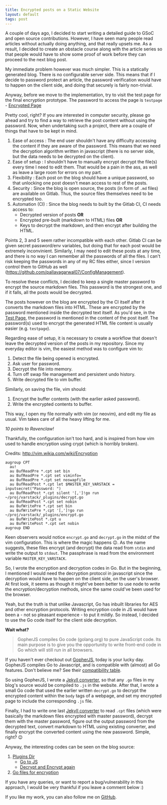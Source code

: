 ```yaml
---
title: Encrypted posts on a Static Website
layout: default
tags: post
---
```


A couple of days ago, I decided to start writing a detailed guide to GSoC and
open source contributions. However, I have seen many people read articles
without actually doing anything, and that really upsets me. As a result, I
decided to create an obstacle course along with the article series so that
people would have to show some proof of work before they can proceed to the
next blog post.

My immediate problem however was much simpler. This is a statically generated
blog. There is no configurable server side. This means that if I decide to
password protect an article, the password verification would have to happen
on the client side, and doing that securely is fairly non-trivial.

Anyway, before we move to the implementation, try to visit the test page for
the final encryption prototype. The password to access the page is `testpage` -
[Encrypted Page](/encrypted/testpage)

Pretty cool, right? If you are interested in computer security, please go ahead
and try to find a way to retrieve the post content without using the password.
Now, when undertaking such a project, there are a couple of things that have to
be kept in mind.

1. Ease of access
    : The end user shouldn't have any difficulty accessing the content if they
    are aware of the password. This means that we need the decryption algorithm
    written in javascript (there is no server side, but the data needs to be
    decrypted on the client).
2. Ease of setup
    : I shouldn't have to manually encrypt decrypt the file(s) every time I need
    to edit them. That would be a pain in the ass, as well as leave a large room
    for errors on my part.
3. Flexibility
    : Each post on the blog should have a unique password, so that unlocking one
    post doesn't mean access to rest of the posts.
4. Security
    : Since the blog is open source, the posts (in form of `.md` files) are
    available on Gitlab. Thus, the source files themselves need to be encrypted
    too.
5. Automation (CI)
    : Since the blog needs to built by the Gitlab CI, CI needs access to:
    - Decrypted version of posts **OR**
    - Encrypted pre-built (markdown to HTML) files **OR**
    - Keys to decrypt the markdown, and then encrypt after building the HTML.

Points 2, 3 and 5 seem rather incompatible with each other. Gitlab CI can be
given secret password/env variables, but doing that for each post would be
extremely inconvinient. Similarly, I may need to edit these posts at any time,
and there is no way I can remember all the passwords of all the files. I can't
risk keeping the passwords in any of my RC files either, since I version
control them to GitHub as well
(<https://github.com/pallavagarwal07/ConfigManagement>).

To resolve these conflicts, I decided to keep a single master password to
encrypt the source markdown files. This password is the strongest one, and if
it falls, all the posts would be decrypted.

The posts however on the blog are encrypted by the CI itself after it converts
the markdown files into HTML. These are encrypted by the password mentioned
inside the decrypted text itself. As you'd see, in the [Test
Page](/encrypted/testpage), the password is mentioned in the content of the
post itself. The password(s) used to encrypt the generated HTML file content
is usually easier (e.g. `testpage`).

Regarding ease of setup, it is necessary to create a workflow that doesn't
leave the decrypted version of the posts in my repository. Since my everyday
editor is vim, the easiest method was to configure vim to:

1. Detect the file being opened is encrypted.
2. Ask user for password.
3. Decrypt the file into memory.
4. Turn off swap file management and persistent undo history.
5. Write decrypted file to vim buffer.

Similarly, on saving the file, vim should:

1. Encrypt the buffer contents (with the earlier asked password).
2. Write the encrypted contents to buffer.

This way, I open my file normally with vim (or neovim), and edit my file as
usual. Vim takes care of all the heavy lifting for me.

*10 points to Ravenclaw!*

Thankfully, the configuration isn't too hard, and is inspired from how vim
used to handle encryption using crypt (which is horribly broken).

Credits: <http://vim.wikia.com/wiki/Encryption>

```
augroup CPT
  au!
  au BufReadPre *.cpt set bin
  au BufReadPre *.cpt set viminfo=
  au BufReadPre *.cpt set noswapfile
  au BufReadPost *.cpt let $MASTER_KEY_VARSTACK = inputsecret("Password: ")
  au BufReadPost *.cpt silent '[,']!go run ~/proj/varstack/_plugins/decrypt.go
  au BufReadPost *.cpt set nobin
  au BufWritePre *.cpt set bin
  au BufWritePre *.cpt '[,']!go run ~/proj/varstack/_plugins/encrypt.go
  au BufWritePost *.cpt u
  au BufWritePost *.cpt set nobin
augroup END
```

Keen observers would notice `encrypt.go` and `decrypt.go` in the midst of the
vim configuration. This is where the magic happens 😉. As the name suggests,
these files encrypt (and decrypt) the data read from `stdin` and write the
output to `stdout`. The passphrase is read from the environment variable
`MASTER_KEY_VARSTACK`.

So, I wrote the encryption and decryption codes in Go. But in the beginning, I
mentioned I would need the decryption protocol in javascript since the
decryption would have to happen on the client side, on the user's browser.
At first look, it seems as though it might've been better to use node to write
the encryption/decryption methods, since the same could've been used for the
browser.

Yeah, but the truth is that unlike Javascript, Go has inbuilt libraries for AES
and other encryption protocols. Writing encryption code in JS would have been
a - not so pleasant experience - to put it mildly. So instead, I decided to use
the Go code itself for the client side decryption.

**Wait what?**

> GopherJS compiles Go code (golang.org) to pure JavaScript code. Its main
> purpose is to give you the opportunity to write front-end code in Go which
> will still run in all browsers.

If you haven't ever checkout out
[GopherJS](https://github.com/gopherjs/gopherjs), today is your lucky day.
GopherJS compiles Go to Javascript, and is compatible with (almost) all Go
features.  Don't believe me? See their [compatibility
table](https://github.com/gopherjs/gopherjs/blob/master/doc/packages.md).

So using GopherJS, I wrote a [Jekyll
converter](https://jekyllrb.com/docs/plugins/#converters), so that any `.go`
files in my blog's source would be compiled to `.js` in the website. After
that, I wrote a small Go code that used the earlier written `decrypt.go` to
decrypt the encrypted content within the `body` tags of a webpage, and set my
encrypted page to include the corresponding `.js` file.

Finally, I had to write one last [Jekyll
converter](https://jekyllrb.com/docs/plugins/#converters) to read `.cpt` files
(which were basically the markdown files encrypted with master password),
decrypt them with the master password, figure out the output password from the
decrypted text, convert markdown to HTML using existing converter, and finally
encrypt the converted content using the new password. Simple, right? 😉

Anyway, the interesting codes can be seen on the blog source:

1. [Plugins Dir](https://gitlab.com/pallavagarwal07/pallavagarwal07.gitlab.io/tree/source/_plugins)
    - [Go to JS](https://gitlab.com/pallavagarwal07/pallavagarwal07.gitlab.io/blob/source/_plugins/gopherjs.rb)
    - [Decrypt and Encrypt again](https://gitlab.com/pallavagarwal07/pallavagarwal07.gitlab.io/blob/source/_plugins/hooks.rb)
2. [Go files for encryption](https://gitlab.com/pallavagarwal07/pallavagarwal07.gitlab.io/tree/source/_lib/encrypt)


If you have any queries, or want to report a bug/vulnerability in this
approach, I would be very thankful if you leave a comment below :)

If you like my work, you can also follow me on [GitHub](https://github.com/pallavagarwal07).
